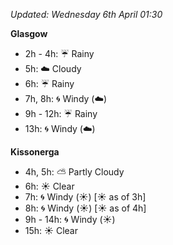 *Updated: Wednesday 6th April 01:30*

**Glasgow**

* 2h - 4h: :umbrella: Rainy
* 5h: :cloud: Cloudy
* 6h: :umbrella: Rainy
* 7h, 8h: :cyclone: Windy (:cloud:)
* 9h - 12h: :umbrella: Rainy
* 13h: :cyclone: Windy (:cloud:)

**Kissonerga**

* 4h, 5h: :partly_sunny: Partly Cloudy
* 6h: :sunny: Clear
* 7h: :cyclone: Windy (:sunny:) [:sunny: as of 3h]
* 8h: :cyclone: Windy (:sunny:) [:sunny: as of 4h]
* 9h - 14h: :cyclone: Windy (:sunny:)
* 15h: :sunny: Clear
